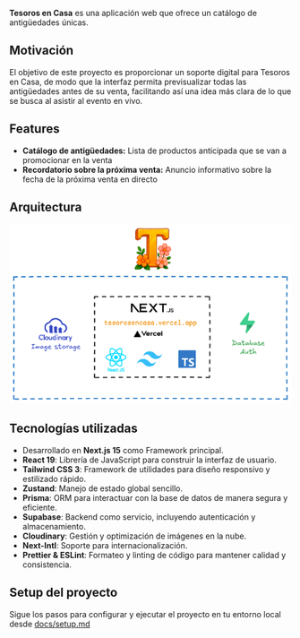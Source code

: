 **Tesoros en Casa** es una aplicación web que ofrece un catálogo de antigüedades únicas.

## Motivación

El objetivo de este proyecto es proporcionar un soporte digital para Tesoros en Casa, de modo que la interfaz permita previsualizar todas las antigüedades antes de su venta, facilitando así una idea más clara de lo que se busca al asistir al evento en vivo.

## Features

- **Catálogo de antigüedades:** Lista de productos anticipada que se van a promocionar en la venta
- **Recordatorio sobre la próxima venta:** Anuncio informativo sobre la fecha de la próxima venta en directo

## Arquitectura

![Architecture Diagram](docs/architecture.png)

## Tecnologías utilizadas

- Desarrollado en **Next.js 15** como Framework principal.
- **React 19**: Librería de JavaScript para construir la interfaz de usuario.
- **Tailwind CSS 3**: Framework de utilidades para diseño responsivo y estilizado rápido.
- **Zustand**: Manejo de estado global sencillo.
- **Prisma**: ORM para interactuar con la base de datos de manera segura y eficiente.
- **Supabase**: Backend como servicio, incluyendo autenticación y almacenamiento.
- **Cloudinary**: Gestión y optimización de imágenes en la nube.
- **Next-Intl**: Soporte para internacionalización.
- **Prettier & ESLint**: Formateo y linting de código para mantener calidad y consistencia.

## Setup del proyecto

Sigue los pasos para configurar y ejecutar el proyecto en tu entorno local desde [docs/setup.md](./docs/setup.md)

